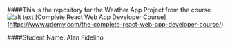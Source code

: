 ####This is the repository for the Weather App Project from the course ![alt text](https://www.udemy.com/staticx/udemy/images/v5/logo-green.svg)
[Complete React Web App Developer Course] (https://www.udemy.com/the-complete-react-web-app-developer-course/)

####Student Name: Alan Fidelino
